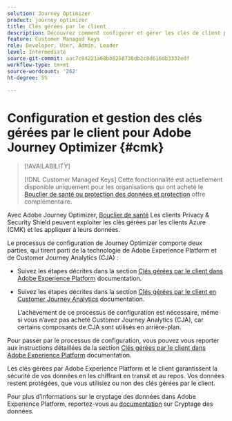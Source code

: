 ```yaml
---
solution: Journey Optimizer
product: journey optimizer
title: Clés gérées par le client
description: Découvrez comment configurer et gérer les clés de client pour Adobe Journey Optimizer.
feature: Customer Managed Keys
role: Developer, User, Admin, Leader
level: Intermediate
source-git-commit: aac7c84221a68bb8258738db2c8d616db3332edf
workflow-type: tm+mt
source-wordcount: '262'
ht-degree: 5%

---
```


# Configuration et gestion des clés gérées par le client pour Adobe Journey Optimizer {#cmk}

>[!AVAILABILITY]
>
>[!DNL Customer Managed Keys] Cette fonctionnalité est actuellement disponible uniquement pour les organisations qui ont acheté le [Bouclier de santé ou protection des données et protection](https://experienceleague.adobe.com/docs/events/customer-data-management-voices-recordings/governance/healthcare-shield.html) offre complémentaire.

Avec Adobe Journey Optimizer, [Bouclier de santé](https://www.adobe.com/trust/compliance/hipaa-ready.html) Les clients Privacy &amp; Security Shield peuvent exploiter les clés gérées par les clients Azure (CMK) et les appliquer à leurs données.

Le processus de configuration de Journey Optimizer comporte deux parties, qui tirent parti de la technologie de Adobe Experience Platform et de Customer Journey Analytics (CJA) :

* Suivez les étapes décrites dans la section [Clés gérées par le client dans Adobe Experience Platform](https://experienceleague.adobe.com/docs/experience-platform/landing/governance-privacy-security/customer-managed-keys.html?lang=fr) documentation.

* Suivez les étapes décrites dans la section [Clés gérées par le client en Customer Journey Analytics](https://experienceleague.adobe.com/docs/analytics-platform/using/cja-privacy/cmk.html) documentation.

  L’achèvement de ce processus de configuration est nécessaire, même si vous n’avez pas acheté Customer Journey Analytics (CJA), car certains composants de CJA sont utilisés en arrière-plan.

Pour passer par le processus de configuration, vous pouvez vous reporter aux instructions détaillées de la section [Clés gérées par le client dans Adobe Experience Platform](https://experienceleague.adobe.com/docs/experience-platform/landing/governance-privacy-security/encryption.html) documentation.

Les clés gérées par Adobe Experience Platform et le client garantissent la sécurité de vos données en les chiffrant en transit et au repos. Vos données restent protégées, que vous utilisiez ou non des clés gérées par le client.

Pour plus d’informations sur le cryptage des données dans Adobe Experience Platform, reportez-vous au [documentation](https://experienceleague.adobe.com/docs/experience-platform/landing/governance-privacy-security/encryption.html) sur Cryptage des données.
